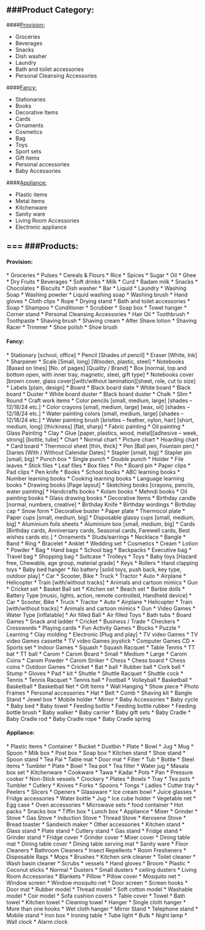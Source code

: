 ###Product Category:
---
####[Provision:](#provision)
* Groceries
* Beverages
* Snacks
* Dish washer
* Laundry
* Bath and toilet accessories 
* Personal Cleansing Accessories

####[Fancy:](#fancy)
* Stationaries
* Books
* Decorative Items
* Cards
* Ornaments
* Cosmetics
* Bag
* Toys
* Sport sets
* Gift items
* Personal accessories
* Baby Accessories

####[Appliance:](#appliance)
* Plastic items
* Metal items
* Kitchenware
* Sanity ware
* Living Room Accessories
* Electronic appliance

===
###Products:
---
<h4 id="provision">Provision:</h4>
* Groceries
  * Pulses
  * Cereals & Flours
  * Rice
  * Spices
  * Sugar
  * Oil
  * Ghee
  * Dry Fruits
* Beverages
  * Soft drinks
  * Milk
  * Curd
  * Badam milk
* Snacks
  * Chocolates
  * Biscuits
* Dish washer
  * Bar
  * Liquid
* Laundry
  * Washing Soap
  * Washing powder
  * Liquid washing soap
  * Washing brush
  * Hand gloves
  * Cloth clips
  * Rope
  * Drying stand
* Bath and toilet accessories 
  * Soap
  * Shampoo
  * Conditioner
  * Scrubber
  * Soap box
  * Towel hanger
  * Corner stand
* Personal Cleansing Accessories
  * Hair Oil
  * Toothbrush
  * Toothpaste
  * Shaving brush
  * Shaving cream
  * After Shave lotion
  * Shaving Racer
  * Trimmer
  * Shoe polish
  * Shoe brush

<h4 id="fancy">Fancy:</h4>
* Stationary [school, office]
  * Pencil [Shades of pencil]
  * Eraser [White, Ink]
  * Sharpener
  * Scale [Small, long] [Wooden, plastic, steel]
  * Notebooks [Based on lines] [No. of pages] [Quality / Brand]
  * Box [normal, top and bottom open, with inner tray, magnetic, steel, gift type]
  * Notebooks cover  [brown cover, glass cover][with/without lamination][sheet, role, cut to size]
  * Labels [plain, design]
  * Board
    * Black board slate
    * White board
    * Black board
  * Duster
    * White board duster
    * Black board duster
  * Chalk
    * Slim
    * Round
  * Craft work items
    * Color pencils	[small, medium, large] [shades – 12/18/24 etc.]
    * Color crayons	[small, medium, large] [wax, oil] [shades – 12/18/24 etc.]
    * Water painting colors	[small, medium, large] [shades – 12/18/24 etc.]
    * Water painting brush [bristles – feather, nylon, hair] [short, medium, long] [thickness] [flat, sharp]
    * Fabric painting
    * Oil painting
    * Glass Painting
    * Clay
  * Glue [paper, plastics, wood, metal][adhesive – week, strong] [bottle, tube]
  * Chart
    * Normal chart
    * Picture chart
    * Hoarding chart
    * Card board
    * Thermocol sheet [thin, thick]
  * Pen [Ball pen, Fountain pen]
  * Diaries [With / Without Calendar Dates]
  * Stapler	[small, big]
  * Stapler pin	[small, big]
  * Punch box
    * Single punch
    * Double punch
  * Holder
    * File leaves
    * Stick files
    * Leaf files
    * Box files
  * Pin
    * Board pin
    * Paper clips
    * Pad clips
  * Pen knife
* Books
  * School books
  * ABC learning books
  * Number learning books
  * Cooking learning books
  * Language learning books
  * Drawing books [Page layout]
  * Sketching books	[crayons, pencils, water painting]
  * Handcrafts books
  * Kolam books
  * Mehndi books
  * Oil painting books
  * Glass drawing books
* Decorative Items
  * Birthday candle [normal, numbers, creative]
  * Birthday Knife
  * Birthday wordings
  * Birthday cap
  * Snow form
  * Decorative buster
  * Paper plate
  * Thermocol plate
  * Paper cups [small, medium, big]
  * Disposable glassy cups [small, medium, big]
  * Aluminium foils sheets
  * Aluminium box [small, medium, big]
* Cards [Birthday cards, Anniversary cards, Seasonal cards, Farewell cards, Best wishes cards etc.]
* Ornaments
  * Studs/earrings
  * Necklace
  * Bangle
  * Band
  * Ring
  * Bracelet
  * Anklet
  * Wedding set
* Cosmetics
  * Cream
  * Lotion
  * Powder
* Bag
  * Hand bags
  * School bag
  * Backpacks
  * Executive bag
  * Travel bag
  * Shopping bag
  * Suitcase
  * Trolleys
* Toys
  * Baby toys [Hazard free, Chewable, age group, material grade]
    * Keys
    * Rollers
    * Hand clapping toys
    * Baby bed hanger
  * No battery [solid toys, push back, key type, outdoor play]
    * Car
    * Scooter, Bike
    * Truck
    * Tractor
    * Auto
    * Airplane
    * Helicopter
    * Train [with/without tracks]
    * Animals and cartoon mimics
    * Gun
    * Cricket set
    * Basket Ball set
    * Kitchen set
    * Beach set
    * Barbie dolls
  * Battery Type [music, lights, action, remote controlled, Handheld device]
    * Car
    * Scooter, Bike
    * Truck
    * Tractor
    * Auto
    * Airplane
    * Helicopter
    * Train [with/without tracks]
    * Animals and cartoon mimics
    * Gun
    * Video Games
  * Water Type [inflatable]
    * Air filled Ball
    * Air filled Toys
    * Bath tubs
  * Board Games
    * Snack and ladder
    * Cricket
    * Business / Trade
    * Checkers
    * Crosswords
    * Playing cards
  * Fun Activity Games
    * Blocks
    * Puzzle
    * Learning
    * Clay molding
  * Electronic [Plug and play]
    * TV video Games
    * TV video Games cassette
    * TV video Games joystick
    * Computer Games CD
* Sports set
  * Indoor Games
    * Squash
      * Squash Racquet
    * Table Tennis
      * TT bat
      * TT ball
    * Carom
      * Carom Board
              * Small
              * Medium
              * Large
      * Carom Coins
      * Carom Powder
      * Carom Striker
    * Chess
      * Chess board
      * Chess coins
  * Outdoor Games
    * Cricket
      * Bat
      * ball
              * Rubber ball
              * Cork ball
      * Stump
      * Gloves
      * Pad
      * kit
    * Shuttle
      * Shuttle Racquet
      * Shuttle cock
    * Tennis
      * Tennis Racquet
      * Tennis ball
    * Football
    * Volleyball
    * Basketball
      * Basketball
      * Basketball Net
* Gift Items
  * Wall Hanging
  * Show piece
  * Photo Frames
* Personal accessories
  * Hat
  * Belt
  * Comb
  * Shaving kit
  * Bangle Stand
  * Jewel box
  * Mobile holder
  * Mirror
* Baby Accessories
  * Baby cycle
  * Baby bed
  * Baby towel
  * Feeding bottle
  * Feeding bottle rubber
  * Feeding bottle brush
  * Baby walker
  * Baby carrier
  * Baby gift sets
  * Baby Cradle 
  * Baby Cradle rod
  * Baby Cradle rope
  * Baby Cradle spring

<h4 id="appliance">Appliance:</h4>
* Plastic items
  * Container
  * Bucket
  * Dustbin
  * Plate
  * Bowl
  * Jug
  * Mug
  * Spoon
  * Milk box
  * Post box
  * Soap box
  * Kitchen stand
  * Shoe stand
  * Spoon stand
  * Tea Pai
  * Table mat
  * Door mat
  * Filter
  * Tub
  * Bottle
* Steel items
  * Tumbler
  * Plate
  * Bowl
  * Tea pot
  * Tea filter
  * Water jug
  * Masala box set
* Kitchenware
  * Cookware
    * Tawa
    * Kadai
    * Pots
    * Pan
    * Pressure cooker
    * Non-Stick vessels
  * Crockery
    * Plates
    * Bowls
    * Tray
    * Tea pots
    * Tumbler
  * Cutlery
    * Knives
    * Forks
    * Spoons
    * Tongs
    * Ladles
    * Cutter tray
    * Peelers
    * Slicers
    * Openers
  * Glassware
    * Ice cream bowl
    * Juice glasses
  * Fridge accessories
    * Water bottle
    * Jug
    * Ice cube holder
    * Vegetable net
    * Egg case
  * Oven accessories
    * Microwave sets
  * food container
    * Hot packs
    * Snacks box
    * Tiffin box
    * Lunch box
  * Appliance
    * Mixer
    * Grinder
    * Stove
      * Gas Stove
      * Induction Stove
      * Thread Stove
      * Kerosene Stove
    * Bread toaster
    * Sandwich maker
  * Other accessories
    * Kitchen stand
    * Glass stand
    * Plate stand
    * Cutlery stand
    * Gas stand
    * Fridge stand
    * Grinder stand
    * Fridge cover
    * Grinder cover
    * Mixer cover
    * Dining table mat
    * Dining table cover
    * Dining table serving mat
* Sanity ware
  * Floor Cleaners
  * Bathroom Cleaners
  * Insect Repellents
  * Room Fresheners
  * Disposable Rags
  * Mops
  * Brushes
    * Kitchen sink cleaner
    * Toilet cleaner
    * Wash basin cleaner
  * Scrubs
    * vessels
  * Hand gloves
  * Broom
    * Plastic
    * Coconut sticks
    * Normal
  * Dusters
    * Small dusters
    * ceiling dusters
* Living Room Accessories
  * Blankets
  * Pillow
  * Pillow cover
  * Mosquito net
  * Window screen
  * Window mosquito net
  * Door screen
  * Screen hooks
  * Door mat
    * Rubber model
    * Thread model
    * Soft cotton model
    * Washable model
    * Coir model 
  * Sofa cushion covers 
  * Table cover
  * Towel
    * Bath towel
    * Kitchen towel
    * Cleaning towel
  * Hanger
    * Single cloth hanger
    * More than one hooks
  * Wet cloth hanger
  * Mirror Stand
  * Telephone stand
  * Mobile stand
  * Iron box
  * Ironing table
  * Tube light
  * Bulb
  * Night lamp
  * Wall clock
  * Alarm clock
